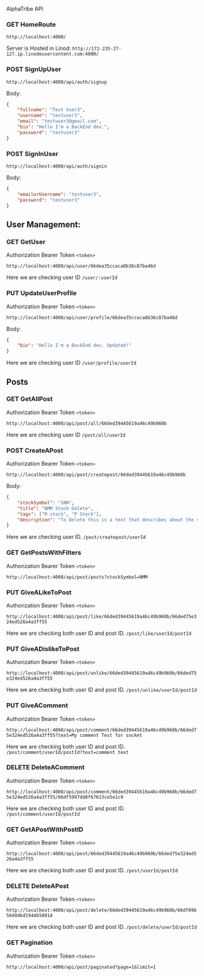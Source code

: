 AlphaTribe API 

### GET HomeRoute

`http://localhost:4000/`

Server is Hosted in Linod:
`http://172-235-27-127.ip.linodeusercontent.com:4000/`

### POST SignUpUser


`http://localhost:4000/api/auth/signup`

Body:
```json
{
    "fullname": "Test User3",
    "username": "testuser3",
    "email": "testuser3@gmail.com",
    "bio": "Hello I'm a BackEnd dev.",
    "password": "testuser3"
}
```
### POST SignInUser

`http://localhost:4000/api/auth/signin`

Body:
```json
{
    "emailorUsername": "testuser3",
    "password": "testuser3"
}
```
## User Management:

### GET GetUser

Authorization Bearer Token `<token>`

`http://localhost:4000/api/user/66dea35ccaca8b36c87ba46d`

Here we are checking user ID
`/user/:userId`


### PUT UpdateUserProfile

Authorization Bearer Token `<token>`

`http://localhost:4000/api/user/profile/66dea35ccaca8b36c87ba46d`

Body:
```json
{
    "bio": "Hello I'm a BackEnd dev. Updated!"
}
```

Here we are checking user ID
`/user/profile/userId`


## Posts

### GET GetAllPost
Authorization Bearer Token `<token>`

`http://localhost:4000/api/post/all/66ded39445619a46c49b960b`

Here we are checking user ID
`/post/all/userId`


### POST CreateAPost

Authorization Bearer Token `<token>`

`http://localhost:4000/api/post/createpost/66ded39445619a46c49b960b`


Body:
```json
{
    "stockSymbol": "SNN",
    "title": "NMM Stock Delete",
    "tags": ["M stock", "P Stock"],
    "description": "To Delete this is a text that describes about the stock"
}
```
Here we are checking user ID.
`/post/createpost/userId`


### GET GetPostsWithFilters

Authorization Bearer Token `<token>`

`http://localhost:4000/api/post/posts?stockSymbol=NMM`

### PUT GiveALikeToPost

Authorization Bearer Token `<token>`

`http://localhost:4000/api/post/like/66ded39445619a46c49b960b/66ded75e324ed526a4a3ff55`

Here we are checking both user ID and post ID.
`/post/like/userId/postId`


### PUT GiveADislikeToPost
Authorization Bearer Token `<token>`

`http://localhost:4000/api/post/unlike/66ded39445619a46c49b960b/66ded75e324ed526a4a3ff55`

Here we are checking both user ID and post ID.
`/post/unlike/userId/postId`


### PUT GiveAComment

Authorization Bearer Token `<token>`

`http://localhost:4000/api/post/comment/66ded39445619a46c49b960b/66ded75e324ed526a4a3ff55?text=My comment Test for socket`

Here we are checking both user ID and post ID.
`/post/comment/userId/postId?text=comment text`


### DELETE DeleteAComment

Authorization Bearer Token `<token>`

`http://localhost:4000/api/post/comment/66ded39445619a46c49b960b/66ded75e324ed526a4a3ff55/66df5997dd8f67613ce5e1c9`

Here we are checking both user ID and post ID.
`/post/comment/userId/postId`


### GET GetAPostWithPostID

Authorization Bearer Token `<token>`

`http://localhost:4000/api/post/66ded39445619a46c49b960b/66ded75e324ed526a4a3ff55`

Here we are checking both user ID and post ID.
`/post/userId/postId`


### DELETE DeleteAPost

Authorization Bearer Token `<token>`

`http://localhost:4000/api/post/delete/66ded39445619a46c49b960b/66df69b56404bd1944650014`

Here we are checking both user ID and post ID.
`/post/delete/userId/postId`


### GET Pagination

Authorization Bearer Token `<token>`

`http://localhost:4000/api/post/paginated?page=1&limit=1`